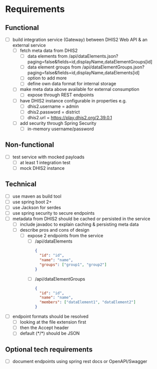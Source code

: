 # Requirements

## Functional
- [ ] build integration service (Gateway) between DHIS2 Web API & an external service
    - [ ] fetch meta data from DHIS2
        - [ ] data elements from /api/dataElements.json?paging=false&fields=id,displayName,dataElementGroups[id]
        - [ ] data element groups from /api/dataElementGroups.json?paging=false&fields=id,displayName,dataElements[id]
        - [ ] option to add more
        - [ ] define own data format for internal storage
    - [ ] make meta data above available for external consumption
        - [ ] expose through REST endpoints
    - [ ] have DHIS2 instance configurable in properties e.g.
        - [ ] dhis2.username = admin
        - [ ] dhis2.password = district
        - [ ] dhis2.url = https://play.dhis2.org/2.39.0.1
    - [ ] add security through Spring Security
        - [ ] in-memory username/password

## Non-functional
- [ ] test service with mocked payloads
    - [ ] at least 1 integration test
    - [ ] mock DHIS2 instance

## Technical
- [ ] use maven as build tool
- [ ] use spring boot 2+
- [ ] use Jackson for serdes
- [ ] use spring security to secure endpoints
- [ ] metadata from DHIS2 should be cached or persisted in the service
  - [ ] include javadoc to explain caching & persisting meta data
  - [ ] describe pros and cons of design
    - [ ] expose 2 endpoints from the service
      - [ ] /api/dataElements
        ```json
        {
          "id": "id",
          "name": "name",
          "groups": ["group1", "group2"]
        }
        ```
      - [ ] /api/dataElementGroups
        ```json
        {
          "id": "id",
          "name": "name",
          "members": ["dataElement1", "dataElement2"]
        }
        ```
- [ ] endpoint formats should be resolved
    - [ ] looking at the file extension first
    - [ ] then the Accept header
    - [ ] default (\*/\*) should be JSON

## Optional tech requirements
- [ ] document endpoints using spring rest docs or OpenAPI/Swagger
